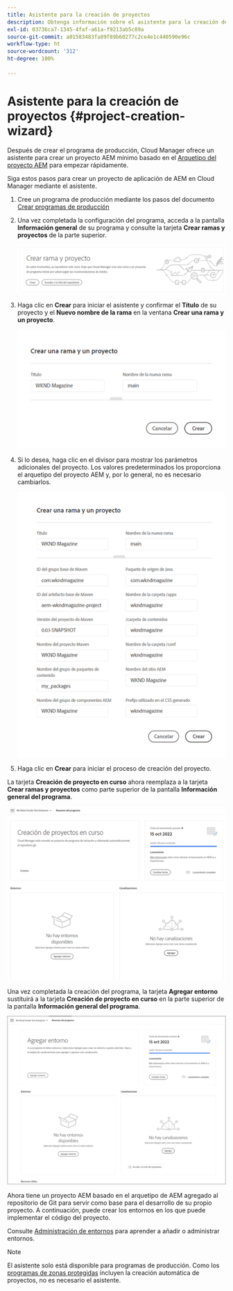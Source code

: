```yaml
---
title: Asistente para la creación de proyectos
description: Obtenga información sobre el asistente para la creación de proyectos para configurar rápidamente el proyecto después de crear el programa de producción.
exl-id: 03736ca7-1345-4faf-a61a-f9213ab5c89a
source-git-commit: a01583483fa89f89b60277c2ce4e1c440590e96c
workflow-type: ht
source-wordcount: '312'
ht-degree: 100%

---
```


# Asistente para la creación de proyectos {#project-creation-wizard}

Después de crear el programa de producción, Cloud Manager ofrece un asistente para crear un proyecto AEM mínimo basado en el [Arquetipo del proyecto AEM](https://experienceleague.adobe.com/docs/experience-manager-core-components/using/developing/archetype/overview.html?lang=es) para empezar rápidamente.

Siga estos pasos para crear un proyecto de aplicación de AEM en Cloud Manager mediante el asistente.

1. Cree un programa de producción mediante los pasos del documento [Crear programas de producción](creating-production-programs.md)

1. Una vez completada la configuración del programa, acceda a la pantalla **Información general** de su programa y consulte la tarjeta **Crear ramas y proyectos** de la parte superior.

   ![Tarjeta para el asistente](assets/create-wizard1.png)

1. Haga clic en **Crear** para iniciar el asistente y confirmar el **Título** de su proyecto y el **Nuevo nombre de la rama** en la ventana **Crear una rama y un proyecto**.

   ![Crear una rama y un proyecto](assets/create-wizard2.png)

1. Si lo desea, haga clic en el divisor para mostrar los parámetros adicionales del proyecto. Los valores predeterminados los proporciona el arquetipo del proyecto AEM y, por lo general, no es necesario cambiarlos.

   ![Parámetros de proyecto adicionales](assets/create-wizard5.png)

1. Haga clic en **Crear** para iniciar el proceso de creación del proyecto.


La tarjeta **Creación de proyecto en curso** ahora reemplaza a la tarjeta **Crear ramas y proyectos** como parte superior de la pantalla **Información general del programa**.

![Creación de proyecto en curso](assets/create-wizard3.png)

Una vez completada la creación del programa, la tarjeta **Agregar entorno** sustituirá a la tarjeta **Creación de proyecto en curso** en la parte superior de la pantalla **Información general del programa**.

![Agregar entorno](assets/create-wizard4.png)

Ahora tiene un proyecto AEM basado en el arquetipo de AEM agregado al repositorio de Git para servir como base para el desarrollo de su propio proyecto. A continuación, puede crear los entornos en los que puede implementar el código del proyecto.

Consulte [Administración de entornos](/help/implementing/cloud-manager/manage-environments.md) para aprender a añadir o administrar entornos.

>[!NOTE]
>
>El asistente solo está disponible para programas de producción. Como los [programas de zonas protegidas](introduction-sandbox-programs.md#auto-creation) incluyen la creación automática de proyectos, no es necesario el asistente.